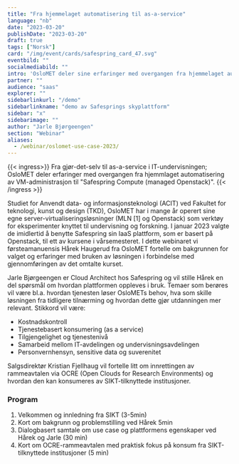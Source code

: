 ```yaml
---
title: "Fra hjemmelaget automatisering til as-a-service"
language: "nb"
date: "2023-03-20"
publishDate: "2023-03-20"
draft: true
tags: ["Norsk"]
card: "/img/event/cards/safespring_card_47.svg"
eventbild: ""
socialmediabild: ""
intro: 'OsloMET deler sine erfaringer med overgangen fra hjemmelaget automatisering av VM-administrasjon til Safespring Compute i et seminar om "Fra gjør-det-selv til as-a-service i IT-undervisningen"'
partner: ""
audience: "saas"
explorer: ""
sidebarlinkurl: "/demo"
sidebarlinkname: "demo av Safesprings skyplattform"
sidebar: "x"
sidebarimage: ""
author: "Jarle Bjørgeengen"
section: "Webinar"
aliases:
  - /webinar/oslomet-use-case-2023/
---
```


{{< ingress>}}
Fra gjør-det-selv til as-a-service i IT-undervisningen; OsloMET deler erfaringer med overgangen fra hjemmlaget automatisering av VM-administrasjon til "Safespring Compute (managed Openstack)".
{{< /ingress >}}

Studiet for Anvendt data- og informasjonsteknologi (ACIT) ved Fakultet for teknologi, kunst og design (TKD), OsloMET har i mange år operert sine egne server-virtualiseringsløsninger (MLN [1] og Openstack) som verktøy for eksperimenter knyttet til undervisning og forskning. I januar 2023 valgte de imidlertid å benytte Safespring sin IaaS plattform, som er basert på Openstack, til ett av kursene i vårsemesteret. I dette webinaret vi førsteamanuensis Hårek Haugerud fra OsloMET fortelle om bakgrunnen for valget og erfaringer med bruken av løsningen i forbindelse med gjennomføringen av det omtalte kurset.

Jarle Bjørgeengen er Cloud Architect hos Safespring og vil stille Hårek en del spørsmål om hvordan plattformen oppleves i bruk. Temaer som berøres vil være bl.a. hvordan tjenesten løser OsloMETs behov, hva som skille løsningen fra tidligere tilnærming og hvordan dette gjør utdanningen mer relevant. Stikkord vil være:

- Kostnadskontroll
- Tjenestebasert konsumering (as a service)
- Tilgjengelighet og tjenestenivå
- Samarbeid mellom IT-avdelingen og undervisningsavdelingen
- Personvernhensyn, sensitive data og suverenitet

Salgsdirektør Kristian Fjellhaug vil fortelle litt om innrettingen av rammeavtalen via OCRE (Open Clouds for Research Environments) og hvordan den kan konsumeres av SIKT-tilknyttede institusjoner.

### Program

1. Velkommen og innledning fra SIKT (3-5min)
1. Kort om bakgrunn og problemstilling ved Hårek 5min
1. Dialogbasert samtale om use case og plattformens egenskaper ved Hårek og Jarle (30 min)
1. Kort om OCRE-rammeavtalen med praktisk fokus på konsum fra SIKT-tilknyttede institusjoner (5 min)
